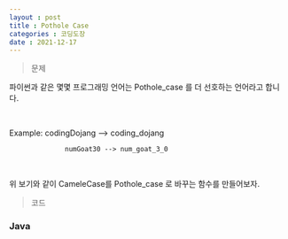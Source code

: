 ```yaml
---
layout : post
title : Pothole Case
categories : 코딩도장
date : 2021-12-17
---
```

> 문제 <br>

파이썬과 같은 몇몇 프로그래밍 언어는 Pothole_case 를 더 선호하는 언어라고 합니다.

​

Example: codingDojang --> coding_dojang

                  numGoat30 --> num_goat_3_0

​

위 보기와 같이 CameleCase를 Pothole_case 로 바꾸는 함수를 만들어보자.

> 코드
### Java

<script src="https://gist.github.com/kwontaehoon/7dfd73fa440ce1bf431e6203ed7d0a18.js"></script>
